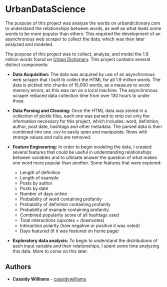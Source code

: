 # UrbanDataScience

The purpose of this project was analyze the words on urbandictionary.com to understand the relationships between words, as well as what leads some words to be more popular than others. This required the development of an asynchronous web scraper to collect the data, which was then later analyzed and modeled.

The purpose of this project was to collect, analyze, and model the 1.9 million words found on [Urban Dictionary](https://www.urbandictionary.com/). This project contains several distinct components:

* **Data Acquisition:** The data was acquired by use of an asynchronous web scraper that I built to collect the HTML for all 1.9 million words. The data is pickled into chunks of 15,000 words, as a measure to avoid memory errors, as this was ran on a local machine. The asynchronous scraper reduced data collection time from over 130 hours to under three.

* **Data Parsing and Cleaning:** Once the HTML data was stored in a collection of pickle files, each one was parsed to strip out only the information necessary for this project, which includes: word, definition, author, post date, hashtags and other metadata. The parsed data is then combined into one .csv to easily open and manipulate. Rows with strange values and nulls are removed.

* **Feature Engineering:** In order to begin modeling the data, I created several features that could be useful in understanding relationships between variables and to ultimate answer the question of what makes one word more popular than another. Some features that were explored:
  * Length of definition
  * Length of example
  * Posts by author
  * Posts by date
  * Number of days online
  * Probability of word containing profanity
  * Probability of definition containing profanity
  * Probability of example containing profanity
  * Combined popularity score of all hashtags used
  * Total interactions (upvotes + downvotes)
  * Interaction polarity (how negative or positive it was voted)
  * Days featured (if it was featured on home page)
  
* **Exploratory data analysis:** To begin to understand the distributions of each input variable and their relationships, I spent some time analyzing this data. More to come on this later.

## Authors

* **Cassidy Williams** - [cassidywilliams](https://github.com/cassidywilliams)


